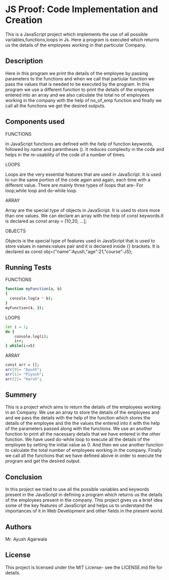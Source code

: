 
# JS Proof: Code Implementation and Creation

This is a JavaScript project which implements the use of all possible variables,functions,loops in Js. Here a program is executed which returns us the details of the employees working in that particular Company.



## Description 
Here in this program we print the details of the employee by passing parameters to the functions and when we call that partiular function we pass the values that is needed to be executed by the program. In this program we use a different function to print the details of the employee entered into an array and we also calculate the total no of employees working in the company with the help of no_of_emp function and finally we call all the functions we get the desired outputs.

## Components used

FUNCTIONS

In JavaScript functions are defined with the help of function keywords, followed by name and parentheses (). It reduces complexity in the code and helps in the re-usability of the code of a number of times.

LOOPS

Loops are the very essential features that are used in JavaScript. It is used to run the same portion of the code again and again, each time with a different value. There are mainly three types of loops that are- For loop,while loop and do-while loop.

ARRAY

Array are the special type of objects in JavaScript. It is used to store more than one values. We can declare an array with the help of const keywords.It is declared as 
const array = [10,20, ...];

OBJECTS

Objects is the special type of features used in JavaScript that is used to store values in names:values pair and it is declared inside {} brackets. It is declared as
const obj={"name":Ayush,"age":21,"course":JS};




## Running Tests

FUNCTIONS

```bash
function myFunction(a, b) 
{
  console.log(a * b);
}
myFunction(4, 3);
```

LOOPS

```bash
let i = 1;
do {
    console.log(i);
    i++;
} while(i<=5)
```
ARRAY

```bash
const arr = [];
arr[0]= "Ayush";
arr[1]= "Piyush";
arr[2]= "Harsh";
```


## Summery

This is a project which aims to return the details of the employees working in an Company. We use an array to store the details of the employees and and we pass the details with the help of the function which stores the details of the employee and the the values the entered into it with the help of the parameters passed along with the functions. We use an another function to print all the nacessary details that we have entered in the other function. We have used do-while loop to execute all the details of the employee by setting the initial value as 0. And then we use another function to calculate the total number of employees working in the company.
Finally we call all the functions that we have defined above in order to execute the program and get the desired output.
## Conclusion

In this project we tried to use all the possible variables and keywords present in the JavaScript in defining a program which returns us the details of the employees present in the company. This project gives us a brief idea some of the key features of JavaScript and helps us to understand the importances of it in Web Development and other fields in the present world.
## Authors

Mr. Ayush Agarwala


## License

This project is licensed under the MIT License- see the LICENSE.md file for details.

